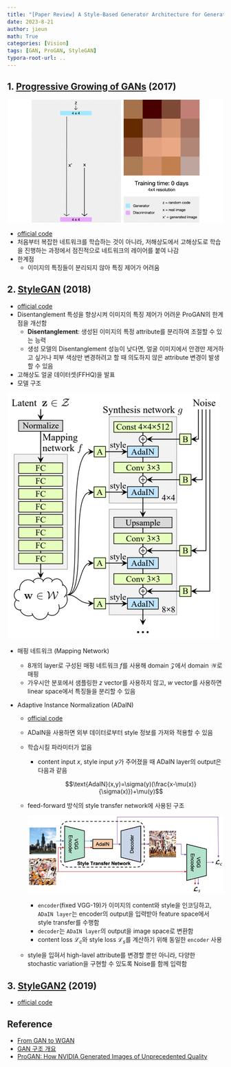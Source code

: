 ```yaml
---
title: "[Paper Review] A Style-Based Generator Architecture for Generative Adversarial Networks"
date: 2023-8-21
author: jieun
math: True
categories: [Vision]
tags: [GAN, ProGAN, StyleGAN]
typora-root-url: ..
---
```


## 1. [Progressive Growing of GANs](https://arxiv.org/pdf/1710.10196.pdf) (2017)

![](/assets/img/gan/pggan.gif)
- [official code](https://github.com/tkarras/progressive_growing_of_gans)
- 처음부터 복잡한 네트워크를 학습하는 것이 아니라, 저해상도에서 고해상도로 학습을 진행하는 과정에서 점진적으로 네트워크의 레이어를 붙여 나감
- 한계점
  - 이미지의 특징들이 분리되지 않아 특징 제어가 어려움

## 2. [StyleGAN](https://arxiv.org/pdf/1701.07875.pdf) (2018)

- [official code](https://github.com/NVlabs/stylegan)
- Disentanglement 특성을 향상시켜 이미지의 특징 제어가 어려운 ProGAN의 한계점을 개선함
    - **Disentanglement**: 생성된 이미지의 특정 attribute를 분리하여 조절할 수 있는 능력
    - 생성 모델의 Disentanglement 성능이 낮다면, 얼굴 이미지에서 안경만 제거하고 싶거나 피부 색상만 변경하려고 할 때 의도하지 않은 attribute 변경이 발생할 수 있음
- 고해상도 얼굴 데이터셋(FFHQ)을 발표
- 모델 구조

![](/assets/img/gan/stylegan.png)

- 매핑 네트워크 (Mapping Network)

    - 8개의 layer로 구성된 매핑 네트워크 $f$를 사용해 domain $\mathcal{Z}$에서 domain $\mathcal{W}$로 매핑
    - 가우시안 분포에서 샘플링한 $z$ vector를 사용하지 않고, $w$ vector를 사용하면 linear space에서 특징들을 분리할 수 있음

- Adaptive Instance Normalization (ADaIN)

    - [official code](https://github.com/xunhuang1995/AdaIN-style)

    - ADaIN을 사용하면 외부 데이터로부터 style 정보를 가져와 적용할 수 있음

    - 학습시킬 파라미터가 없음

      - content input $x$, style input $y$가 주어졌을 때 ADaIN layer의 output은 다음과 같음

        $$\text{AdaIN}(x,y)=\sigma(y)(\frac{x-\mu(x)}{\sigma(x)})+\mu(y)$$

    - feed-forward 방식의 style transfer network에 사용된 구조

      ![](/assets/img/gan/adain.png)

      - `encoder`(fixed VGG-19)가 이미지의 content와 style을 인코딩하고, `ADaIN layer`는 encoder의 output을 입력받아 feature space에서 style transfer를 수행함
      - `decoder`는 `ADaIN layer`의 output을 image space로 변환함
      - content loss $\mathcal{L}_c$와 style loss $\mathcal{L}_s$를 계산하기 위해 동일한 `encoder` 사용

    - style을 입혀서 high-lavel attribute를 변경할 뿐만 아니라, 다양한 stochastic variation을 구현할 수 있도록 Noise를 함께 입력함

## 3. [StyleGAN2](https://arxiv.org/pdf/1912.04958.pdf) (2019)

- [official code](https://github.com/NVlabs/stylegan2-ada-pytorch)

## Reference
- [From GAN to WGAN](https://lilianweng.github.io/posts/2017-08-20-gan/)
- [GAN 구조 개요](https://developers.google.com/machine-learning/gan/gan_structure?hl=ko)
- [ProGAN: How NVIDIA Generated Images of Unprecedented Quality](https://towardsdatascience.com/progan-how-nvidia-generated-images-of-unprecedented-quality-51c98ec2cbd2)
